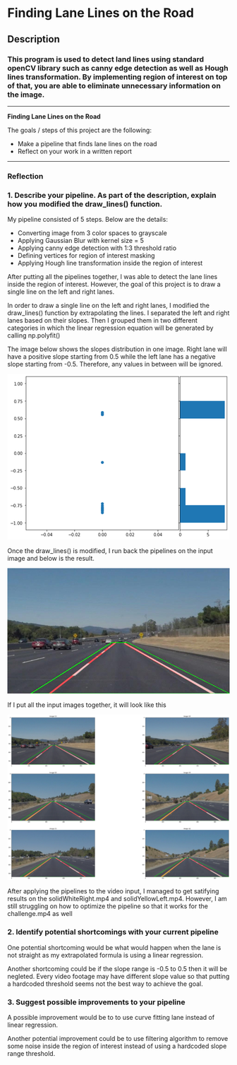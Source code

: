 # **Finding Lane Lines on the Road** 

## Description

### This program is used to detect land lines using standard openCV library such as canny edge detection as well as Hough lines transformation. By implementing region of interest on top of that, you are able to eliminate unnecessary information on the image.

---

**Finding Lane Lines on the Road**

The goals / steps of this project are the following:
* Make a pipeline that finds lane lines on the road
* Reflect on your work in a written report


[//]: # (Image References)

[image1]: ./test_images_output/slopes_distribution.png "Slopes Distribution"
[image2]: ./test_images_output/solidWhiteCurve.jpg "Output Example"
[image3]: ./test_images_output/all_images.png "All Output"

---

### Reflection

### 1. Describe your pipeline. As part of the description, explain how you modified the draw_lines() function.

My pipeline consisted of 5 steps. Below are the details:
* Converting image from 3 color spaces to grayscale
* Applying Gaussian Blur with kernel size = 5
* Applying canny edge detection with 1:3 threshold ratio
* Defining vertices for region of interest masking
* Applying Hough line transformation inside the region of interest

After putting all the pipelines together, I was able to detect the lane lines inside the region of interest. However, the goal of this project is to draw a single line on the left and right lanes.

In order to draw a single line on the left and right lanes, I modified the draw_lines() function by extrapolating the lines. I separated the left and right lanes based on their slopes. Then I grouped them in two different categories in which the linear regression equation will be generated by calling np.polyfit()

The image below shows the slopes distribution in one image. Right lane will have a positive slope starting from 0.5 while the left lane has a negative slope starting from -0.5. Therefore, any values in between will be ignored.

![alt text][image1]

Once the draw_lines() is modified, I run back the pipelines on the input image and below is the result.

![alt text][image2]

If I put all the input images together, it will look like this

![alt text][image3]

After applying the pipelines to the video input, I managed to get satifying results on the solidWhiteRight.mp4 and solidYellowLeft.mp4. However, I am still struggling on how to optimize the pipeline so that it works for the challenge.mp4 as well


### 2. Identify potential shortcomings with your current pipeline


One potential shortcoming would be what would happen when the lane is not straight as my extrapolated formula is using a linear regression.

Another shortcoming could be if the slope range is -0.5 to 0.5 then it will be negleted. Every video footage may have different slope value so that putting a hardcoded threshold seems not the best way to achieve the goal.


### 3. Suggest possible improvements to your pipeline

A possible improvement would be to to use curve fitting lane instead of linear regression.

Another potential improvement could be to use filtering algorithm to remove some noise inside the region of interest instead of using a hardcoded slope range threshold.
